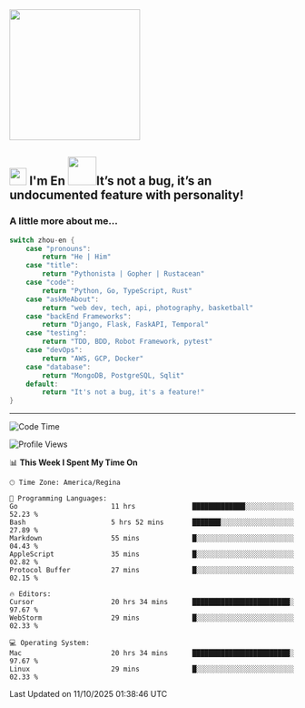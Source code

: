 <img align='center' src="https://media.giphy.com/media/GP1TJJSV4Ys1r64q2A/giphy.gif" width="230">

<h2><img src="https://emojis.slackmojis.com/emojis/images/1531849430/4246/blob-sunglasses.gif?1531849430" width="30"/> I'm En <img src="https://media.giphy.com/media/12oufCB0MyZ1Go/giphy.gif" width="50">It’s not a bug, it’s an undocumented feature with personality!</h2>


<!-- <img align='right' src="https://media.giphy.com/media/M9gbBd9nbDrOTu1Mqx/giphy.gif" width="230"> -->


### A little more about me... 
<!--
```javascript
const zhou-en = {
    pronouns: "He" | "Him",
    title: "Pythonista" | "Gopher" | "Rustacean",
    code: ["Python", "Go", "Rust", "TypeScript"],
    askMeAbout: ["web dev", "tech", "app dev", "photography"],
    technologies: {
        backEnd: {
            python: ["Django", "Flask", "FaskAPI"],
            go: []
        },
        scraping: ["selenium", "scrapy", "spider"],
        testing: ["Robot Framework"],
        devOps: ["AWS", "Docker", "GCP", "Nginx"],
        databases: ["mongo", "postgresql", "sqlite"],
        misc: ["Firebase", "Heroku"]
    },
    architecture: ["Event Driven Architecture", "Microservices"],
    currentFocus: ["Temporal", "Rust"],
    funFact: "It's not a bug, it's a feature!"
};
```
  -->

```go
switch zhou-en {
    case "pronouns":
        return "He | Him"
    case "title":
        return "Pythonista | Gopher | Rustacean"
    case "code":
        return "Python, Go, TypeScript, Rust"
    case "askMeAbout":
        return "web dev, tech, api, photography, basketball"
    case "backEnd Frameworks":
        return "Django, Flask, FaskAPI, Temporal"
    case "testing":
        return "TDD, BDD, Robot Framework, pytest"
    case "devOps":
        return "AWS, GCP, Docker"
    case "database":
        return "MongoDB, PostgreSQL, Sqlit"
    default:
        return "It's not a bug, it's a feature!"
}
```




---
<!--START_SECTION:waka-->
![Code Time](http://img.shields.io/badge/Code%20Time-2%2C578%20hrs%2028%20mins-blue)

![Profile Views](http://img.shields.io/badge/Profile%20Views-0-blue)

📊 **This Week I Spent My Time On** 

```text
🕑︎ Time Zone: America/Regina

💬 Programming Languages: 
Go                       11 hrs              █████████████░░░░░░░░░░░░   52.23 % 
Bash                     5 hrs 52 mins       ███████░░░░░░░░░░░░░░░░░░   27.89 % 
Markdown                 55 mins             █░░░░░░░░░░░░░░░░░░░░░░░░   04.43 % 
AppleScript              35 mins             █░░░░░░░░░░░░░░░░░░░░░░░░   02.82 % 
Protocol Buffer          27 mins             █░░░░░░░░░░░░░░░░░░░░░░░░   02.15 % 

🔥 Editors: 
Cursor                   20 hrs 34 mins      ████████████████████████░   97.67 % 
WebStorm                 29 mins             █░░░░░░░░░░░░░░░░░░░░░░░░   02.33 % 

💻 Operating System: 
Mac                      20 hrs 34 mins      ████████████████████████░   97.67 % 
Linux                    29 mins             █░░░░░░░░░░░░░░░░░░░░░░░░   02.33 % 
```


 Last Updated on 11/10/2025 01:38:46 UTC
<!--END_SECTION:waka-->
